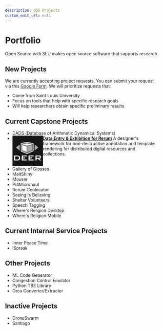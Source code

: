 ```yaml
---
description: OSS Projects
custom_edit_url: null
---
```


# Portfolio

Open Source with SLU makes open source software that supports research.

## New Projects

We are currently accepting project requests. You can submit your request via this [Google Form](https://forms.gle/QwJYztXK5VrXG6K38). We will prioritize requests that:

- Come from Saint Louis University
- Focus on tools that help with specific research goals
- Will help researchers obtain specific preliminary results

## Current Capstone Projects

<!-- - ![Alt](project_name/100x100.png) **Project Name** One-sentence description of the purpose of the project -->
- DADS (Database of Arithmetic Dynamical Systems)
- <img alt="logo image" src="./deer/deerlogo_sqr.jpg" width="100" style="float:left;" /> **[Data Entry & Exhibition for Rerum](./deer/about.md)** A designer's framework for non-destructive annotation and template rendering for distributed digital resources and collections.<div style="clear:both;"></div>
- Gallery of Glosses
- MeltShiny
- Mouser
- Pi4Micronaut
- Rerum Geolocator
- Seeing Is Believing
- Shelter Volunteers
- Speech Tagging
- Where's Religion Desktop
- Where's Religion Mobile

## Current Internal Service Projects

- Inner Peace Time
- iSpraak

## Other Projects

- ML Code Generator
- Congestion Control Emulator
- Python TBE Library
- Orca Converter/Extractor

## Inactive Projects

- DroneSwarm
- Santiago
